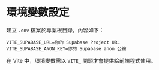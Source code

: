 # 環境變數設定

建立 `.env` 檔案於專案根目錄，內容如下：

```
VITE_SUPABASE_URL=你的 Supabase Project URL
VITE_SUPABASE_ANON_KEY=你的 Supabase anon 公鑰
```

在 Vite 中，環境變數需以 `VITE_` 開頭才會提供給前端程式使用。
